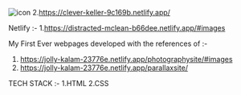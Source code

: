  ![icon](https://user-images.githubusercontent.com/44155019/132555246-8d448565-f8b5-48ad-aec9-752172414416.png)   2.https://clever-keller-9c169b.netlify.app/

Netlify :-
  1.https://distracted-mclean-b66dee.netlify.app/#images            

My First Ever webpages developed with the references of :- 
1. https://jolly-kalam-23776e.netlify.app/photographysite/#images
2. https://jolly-kalam-23776e.netlify.app/parallaxsite/
 
TECH STACK :- 
 1.HTML
 2.CSS






 
